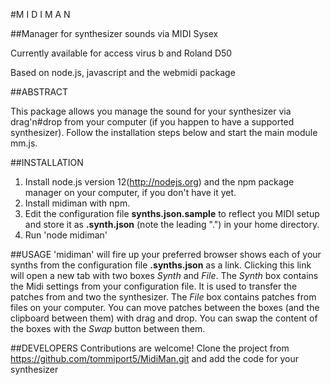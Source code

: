 #M I D I M A N

##Manager for synthesizer sounds via MIDI Sysex

Currently available for access virus b and Roland D50

Based on node.js, javascript and the webmidi package

##ABSTRACT

This package allows you manage the sound for your synthesizer via drag'n#drop from your computer (if you happen to have a supported synthesizer).
Follow the installation steps below and start the main module mm.js. 

##INSTALLATION

1. Install node.js version 12(http://nodejs.org) and the npm package manager on your computer, if you don't have it yet.
1. Install midiman with npm.
1. Edit the configuration file **synths.json.sample** to reflect you MIDI setup and store it as **.synth.json** (note the leading ".") in your home directory.
1. Run 'node midiman'

##USAGE
'midiman' will fire up your preferred browser shows each of your synths from the configuration file **.synths.json** as a link.
Clicking this link will open a new tab with two boxes _Synth_ and _File_.
The _Synth_ box contains the Midi settings from your configuration file. It is used to transfer the patches from and two the synthesizer.
The _File_ box contains patches from files on your computer.
You can move patches between the boxes (and the clipboard between them) with drag and drop.
You can swap the content of the boxes with the _Swap_ button between them.

##DEVELOPERS
Contributions are welcome! Clone the project from https://github.com/tommiport5/MidiMan.git and add the code for your synthesizer

